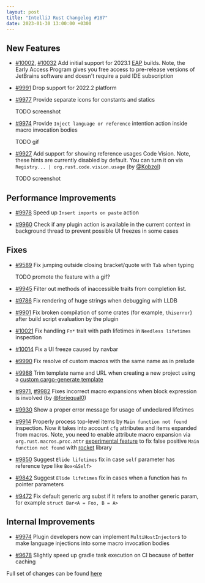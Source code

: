 ```yaml
---
layout: post
title: "IntelliJ Rust Changelog #187"
date: 2023-01-30 13:00:00 +0300
---
```



## New Features

* [#10002], [#10032] Add initial support for 2023.1 [EAP](https://www.jetbrains.com/resources/eap/) builds.
  Note, the Early Access Program gives you free access to pre-release versions of JetBrains software
  and doesn't require a paid IDE subscription

* [#9991] Drop support for 2022.2 platform

* [#9977] Provide separate icons for constants and statics

  TODO screenshot

* [#9974] Provide `Inject language or reference` intention action inside macro invocation bodies

  TODO gif

* [#9927] Add support for showing reference usages Code Vision. Note, these hints are currently disabled by default.
  You can turn it on via `Registry... | org.rust.code.vision.usage` (by [@Kobzol])

  TODO screenshot

## Performance Improvements

* [#9978] Speed up `Insert imports on paste` action

* [#9960] Check if any plugin action is available in the current context in background thread to prevent possible
  UI freezes in some cases

## Fixes

* [#9589] Fix jumping outside closing bracket/quote with `Tab` when typing

  TODO promote the feature with a gif?

* [#9945] Filter out methods of inaccessible traits from completion list.

* [#9786] Fix rendering of huge strings when debugging with LLDB

* [#9901] Fix broken compilation of some crates (for example, `thiserror`) after build script evaluation by the plugin

* [#10021] Fix handling `Fn*` trait with path lifetimes in `Needless lifetimes` inspection

* [#10014] Fix a UI freeze caused by navbar

* [#9990] Fix resolve of custom macros with the same name as in prelude

* [#9988] Trim template name and URL when creating a new project using a [custom cargo-generate template]

* [#9971], [#9982] Fixes incorrect macro expansions when block expression is involved (by [@foriequal0])

* [#9930] Show a proper error message for usage of undeclared lifetimes

* [#9914] Properly process top-level items by `Main function not found` inspection. Now it takes into account
  `cfg` attributes and items expanded from macros.
  Note, you need to enable attribute macro expansion via `org.rust.macros.proc.attr` [experimental feature]
  to fix false positive `Main function not found` with [rocket](https://rocket.rs/) library

* [#9850] Suggest `Elide lifetimes` fix in case `self` parameter has reference type like `Box<&Self>`

* [#9842] Suggest `Elide lifetimes` fix in cases when a function has `fn` pointer parameters

* [#9472] Fix default generic arg subst if it refers to another generic param, for example `struct Bar<A = Foo, B = A>`

## Internal Improvements

* [#9974] Plugin developers now can implement `MultiHostInjector`s to make language injections into some macro invocation bodies

* [#9678] Slightly speed up gradle task execution on CI because of better caching

Full set of changes can be found [here](https://github.com/intellij-rust/intellij-rust/milestone/96?closed=1)

[custom cargo-generate template]: https://plugins.jetbrains.com/plugin/8182-rust/docs/rust-new-cargo-projects.html#cargo-generate
[experimental feature]: https://plugins.jetbrains.com/plugin/8182-rust/docs/rust-faq.html#experimental-features

[@Kobzol]: https://github.com/Kobzol
[@foriequal0]: https://github.com/foriequal0

[#9472]: https://github.com/intellij-rust/intellij-rust/pull/9472
[#9589]: https://github.com/intellij-rust/intellij-rust/pull/9589
[#9678]: https://github.com/intellij-rust/intellij-rust/pull/9678
[#9786]: https://github.com/intellij-rust/intellij-rust/pull/9786
[#9802]: https://github.com/intellij-rust/intellij-rust/pull/9802
[#9842]: https://github.com/intellij-rust/intellij-rust/pull/9842
[#9850]: https://github.com/intellij-rust/intellij-rust/pull/9850
[#9901]: https://github.com/intellij-rust/intellij-rust/pull/9901
[#9914]: https://github.com/intellij-rust/intellij-rust/pull/9914
[#9927]: https://github.com/intellij-rust/intellij-rust/pull/9927
[#9930]: https://github.com/intellij-rust/intellij-rust/pull/9930
[#9945]: https://github.com/intellij-rust/intellij-rust/pull/9945
[#9960]: https://github.com/intellij-rust/intellij-rust/pull/9960
[#9971]: https://github.com/intellij-rust/intellij-rust/pull/9971
[#9974]: https://github.com/intellij-rust/intellij-rust/pull/9974
[#9977]: https://github.com/intellij-rust/intellij-rust/pull/9977
[#9978]: https://github.com/intellij-rust/intellij-rust/pull/9978
[#9982]: https://github.com/intellij-rust/intellij-rust/pull/9982
[#9988]: https://github.com/intellij-rust/intellij-rust/pull/9988
[#9990]: https://github.com/intellij-rust/intellij-rust/pull/9990
[#9991]: https://github.com/intellij-rust/intellij-rust/pull/9991
[#10002]: https://github.com/intellij-rust/intellij-rust/pull/10002
[#10014]: https://github.com/intellij-rust/intellij-rust/pull/10014
[#10021]: https://github.com/intellij-rust/intellij-rust/pull/10021
[#10032]: https://github.com/intellij-rust/intellij-rust/pull/10032
